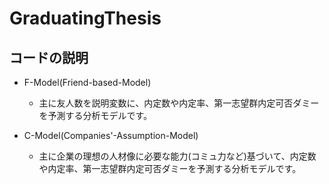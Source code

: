 # GraduatingThesis

コードの説明
-

- F-Model(Friend-based-Model)
  - 主に友人数を説明変数に、内定数や内定率、第一志望群内定可否ダミーを予測する分析モデルです。

- C-Model(Companies'-Assumption-Model)
  - 主に企業の理想の人材像に必要な能力(コミュ力など)基づいて、内定数や内定率、第一志望群内定可否ダミーを予測する分析モデルです。
